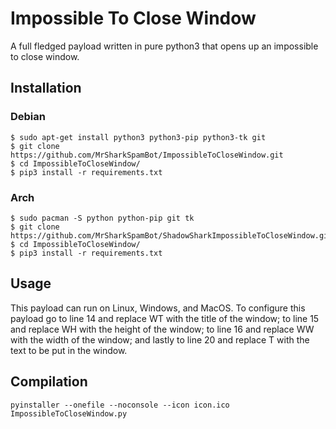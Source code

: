 # Impossible To Close Window
A full fledged payload written in pure python3 that opens up an impossible to close window.

## Installation
### Debian
```
$ sudo apt-get install python3 python3-pip python3-tk git
$ git clone https://github.com/MrSharkSpamBot/ImpossibleToCloseWindow.git
$ cd ImpossibleToCloseWindow/
$ pip3 install -r requirements.txt
```
### Arch
```
$ sudo pacman -S python python-pip git tk
$ git clone https://github.com/MrSharkSpamBot/ShadowSharkImpossibleToCloseWindow.git
$ cd ImpossibleToCloseWindow/
$ pip3 install -r requirements.txt
```

## Usage
This payload can run on Linux, Windows, and MacOS. To configure this payload go to line 14 and replace WT with the title of the window; to line 15 and replace WH with the height of the window; to line 16 and replace WW with the width of the window; and lastly to line 20 and replace T with the text to be put in the window.

## Compilation
```
pyinstaller --onefile --noconsole --icon icon.ico ImpossibleToCloseWindow.py
```
